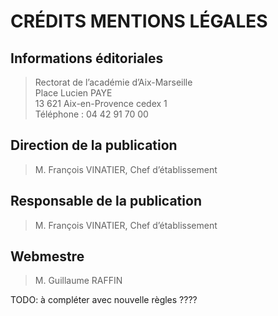 # CRÉDITS MENTIONS LÉGALES

## Informations éditoriales

> Rectorat de l’académie d’Aix-Marseille  
> Place Lucien PAYE  
> 13 621 Aix-en-Provence cedex 1  
> Téléphone : 04 42 91 70 00

## Direction de la publication

> M. François VINATIER, Chef d’établissement

## Responsable de la publication

> M. François VINATIER, Chef d’établissement

## Webmestre

> M. Guillaume RAFFIN

TODO: à compléter avec nouvelle règles ????

